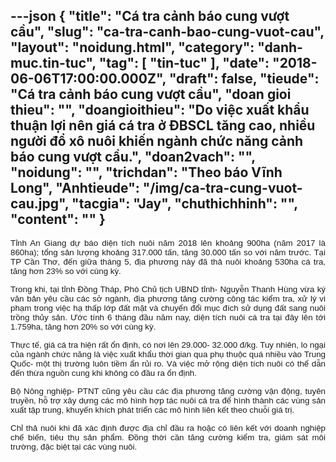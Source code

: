 ---json
{
    "title": "Cá tra cảnh báo cung vượt cầu",
    "slug": "ca-tra-canh-bao-cung-vuot-cau",
    "layout": "noidung.html",
    "category": "danh-muc.tin-tuc",
    "tag": [
        "tin-tuc"
    ],
    "date": "2018-06-06T17:00:00.000Z",
    "draft": false,
    "tieude": "Cá tra cảnh báo cung vượt cầu",
    "doan gioi thieu": "",
    "doangioithieu": "Do việc xuất khẩu thuận lợi nên giá cá tra ở ĐBSCL tăng cao, nhiều người đổ xô nuôi khiến ngành chức năng cảnh báo cung vượt cầu.",
    "doan2vach": "",
    "noidung": "",
    "trichdan": "Theo báo Vĩnh Long",
    "Anhtieude": "/img/ca-tra-cung-vuot-cau.jpg",
    "tacgia": "Jay",
    "chuthichhinh": "",
    "__content__": ""
}
---
<p style="text-align:justify"><span style="font-size:13px"><span style="color:#1b1b1b"><span style="font-family:Arial"><span style="background-color:#ffffff"><span style="font-size:10pt">Tỉnh An Giang dự b&aacute;o diện t&iacute;ch nu&ocirc;i năm 2018 l&ecirc;n khoảng 900ha (năm 2017 l&agrave; 860ha); tổng sản lượng khoảng 317.000 tấn, tăng 30.000 tấn so với năm trước. Tại TP Cần Thơ, đến giữa th&aacute;ng 5, địa phương n&agrave;y đ&atilde; thả nu&ocirc;i khoảng 530ha c&aacute; tra, tăng hơn 23% so với c&ugrave;ng kỳ.</span></span></span></span></span></p>

<p style="text-align:justify"><span style="font-size:13px"><span style="color:#1b1b1b"><span style="font-family:Arial"><span style="background-color:#ffffff"><span style="font-size:10pt">Trong khi, tại tỉnh Đồng Th&aacute;p, Ph&oacute; Chủ tịch UBND tỉnh- Nguyễn Thanh H&ugrave;ng vừa k&yacute; văn bản y&ecirc;u cầu c&aacute;c sở ng&agrave;nh, địa phương tăng cường c&ocirc;ng t&aacute;c kiểm tra, xử l&yacute; vi phạm trong việc hạ thấp lớp đất mặt v&agrave; chuyển đổi mục đ&iacute;ch sử dụng đất sang nu&ocirc;i trồng thủy sản. Ước t&iacute;nh 6 th&aacute;ng đầu năm nay, diện t&iacute;ch nu&ocirc;i c&aacute; tra tại đ&acirc;y l&ecirc;n tới 1.759ha, tăng hơn 20% so với c&ugrave;ng kỳ.</span></span></span></span></span></p>

<p style="text-align:justify"><span style="font-size:13px"><span style="color:#1b1b1b"><span style="font-family:Arial"><span style="background-color:#ffffff"><span style="font-size:10pt">Thực tế, gi&aacute; c&aacute; tra hiện rất ổn định, c&oacute; nơi l&ecirc;n 29.000- 32.000 đ/kg. Tuy nhi&ecirc;n, lo ngại của ng&agrave;nh chức năng l&agrave; việc xuất khẩu thời gian qua phụ thuộc qu&aacute; nhiều v&agrave;o Trung Quốc- một thị trường lu&ocirc;n tiềm ẩn rủi ro. V&agrave; việc mở rộng diện t&iacute;ch nu&ocirc;i c&oacute; thể dẫn đến thừa nguồn cung khi kh&ocirc;ng c&oacute; đầu ra ổn định.</span></span></span></span></span></p>

<p style="text-align:justify"><span style="font-size:13px"><span style="color:#1b1b1b"><span style="font-family:Arial"><span style="background-color:#ffffff"><span style="font-size:10pt">Bộ N&ocirc;ng nghiệp- PTNT cũng y&ecirc;u cầu c&aacute;c địa phương tăng cường vận động, tuy&ecirc;n truyền, hỗ trợ x&acirc;y dựng c&aacute;c m&ocirc; h&igrave;nh hợp t&aacute;c nu&ocirc;i c&aacute; tra để h&igrave;nh th&agrave;nh c&aacute;c v&ugrave;ng sản xuất tập trung, khuyến kh&iacute;ch ph&aacute;t triển c&aacute;c m&ocirc; h&igrave;nh li&ecirc;n kết theo chuỗi gi&aacute; trị.</span></span></span></span></span></p>

<p style="text-align:justify"><span style="font-size:13px"><span style="color:#1b1b1b"><span style="font-family:Arial"><span style="background-color:#ffffff"><span style="font-size:10pt">Chỉ thả nu&ocirc;i khi đ&atilde; x&aacute;c định được địa chỉ đầu ra hoặc c&oacute; li&ecirc;n kết với doanh nghiệp chế biến, ti&ecirc;u thụ sản phẩm. Đồng thời cần tăng cường kiểm tra, gi&aacute;m s&aacute;t m&ocirc;i trường, đặc biệt tại c&aacute;c v&ugrave;ng nu&ocirc;i.</span></span></span></span></span></p>

